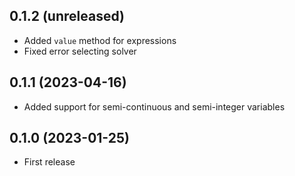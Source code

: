 ## 0.1.2 (unreleased)

- Added `value` method for expressions
- Fixed error selecting solver

## 0.1.1 (2023-04-16)

- Added support for semi-continuous and semi-integer variables

## 0.1.0 (2023-01-25)

- First release
